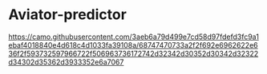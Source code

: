 # Aviator-predictor

https://camo.githubusercontent.com/3aeb6a79d499e7cd58d97fdefd3fc9a1ebaf4018840e4d618c4d1033fa39108a/68747470733a2f2f692e6962622e636f2f593732597966722f506963736172742d32342d30352d30342d32322d34302d35362d3933352e6a7067
